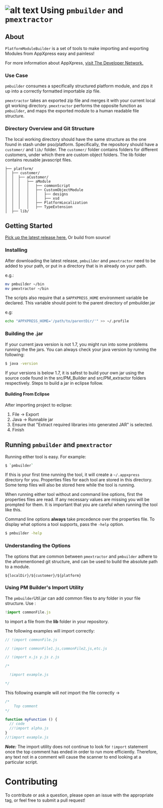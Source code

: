 ![alt text](http://developer.gtnexus.com/sites/default/files/GTNexusDeveloperNetwork.jpg "GTNexus Developer Network")
Using `pmbuilder` and `pmextractor`
============
## About

`PlatformModuleBuilder` is a set of tools to make importing and exporting Modules from AppXpress easy and painless!

For more information about AppXpress, [visit The Developer Network.](http://developer.gtnexus.com/)

### Use Case

``pmbuilder`` consumes a specifically structured platform module, and zips it up into a correctly formatted importable zip file.

``pmextractor`` takes an exported zip file and merges it with your
current local git working directory. ``pmextractor`` performs the opposite function
as ``pmbuilder``, and maps the exported module to a human readable file structure.

### Directory Overview and Git Structure

The local working directory should have the same structure as the one found in stash under pso/platform. Specifically,
the repository should have a `customer/` and `lib/` folder. The `customer/` folder
contains folders for different customers, under which there are custom object
folders. The lib folder contains reusable javascript files.

```
├── platform/
│  ├── customer/
│  │  ├── aCustomer/
│  │  │   ├── aModule
│  │  │   │   ├── commonScript
│  │  │   │   ├── CustomObjectModule
│  │  │   │   │   ├── designs
│  │  │   │   │   ├── xsd
│  │  │   │   ├── PlatformLocalization
│  │  │   │   ├── TypeExtension
│  ├── lib/
```

## Getting Started
[Pick up the latest release here.](https://github.com/AppXpress/PlatformModuleBuilder/releases/latest) Or build from source!

### Installing
After downloading the latest release, `pmbuilder` and `pmextractor` need to be added to your path, or put in a directory that is in already on your path.

e.g.:

```bash
mv pmbuilder ~/bin
mv pmextractor ~/bin
```

The scripts also require that a `$APPXPRESS_HOME` environment variable be declared. This variable should point to the parent directory of pmbuilder.jar

e.g:
```bash
echo "APPXPRESS_HOME='/path/to/parentDir/'" >> ~/.profile
```

### Building the .jar

If your current java version is not 1.7, you might run into
some problems running the the jars. You can always check your java version by
running the following:

```bash
$ java -version
```

If your versions is below 1.7, it is safest to build your own jar using the source code found
in the src/PM_Builder and src/PM_extractor folders respectively. Steps to build a jar in eclipse follow.

#### Building From Eclipse

After importing project to eclipse:
1. File -> Export
2. Java -> Runnable jar
3. Ensure that "Extract required libraries into generated JAR" is selected.
4. Finish

## Running `pmbuilder` and `pmextractor`

Running either tool is easy. For example:

```bash
$ `pmbuilder`
```
If this is your first time running the tool, it will create a `~/.appxpress` directory for you. Properties files for each tool are stored in this directory. Some temp files will also be stored here while the tool is running.

When running either tool without and command line options, first the properties files are read.
If any necessary values are missing you will be prompted for them. It is important
that you are careful when running the tool like this.

Command line options **always** take precedence over the properties file. To display what options
a tool supports, pass the `-help` option.

```bash
$ pmbuilder -help
```

### Understanding the Options
The options that are common between `pmextractor` and `pmbuilder` adhere to the aforementioned git structure, and can be used to build the absolute path to a module.
```
${localDir}/${customer}/${platform}
```

### Using PM Builder's Import Utility

The `pmbuilder`Util.jar can add common files to any folder in your file structure. Use :

```javascript
!import commonFile.js
```

to import a file from the **lib** folder in your repository.

The following examples will import correctly:

```javascript
// !import commonFile.js

// !import commonFile1.js,commonFile2,js,etc.js

// !import x.js y.js z.js

/*

  !import example.js

*/
```

This following example will *not* import the file correctly ->

```javascript
/*
    Top comment
*/

function myFunction () {
  // code
  //!import alpha.js
}
//!import example.js
```

<b>*Note:*</b> The import utility does not continue to look for `!import` statement
once the top comment has ended in order to run more efficiently. Therefore,
any text not in a comment will cause the scanner to end looking at a
particular script.

Contributing
============

To contribute or ask a question, please open an issue with the appropriate tag,
or feel free to submit a pull request!
